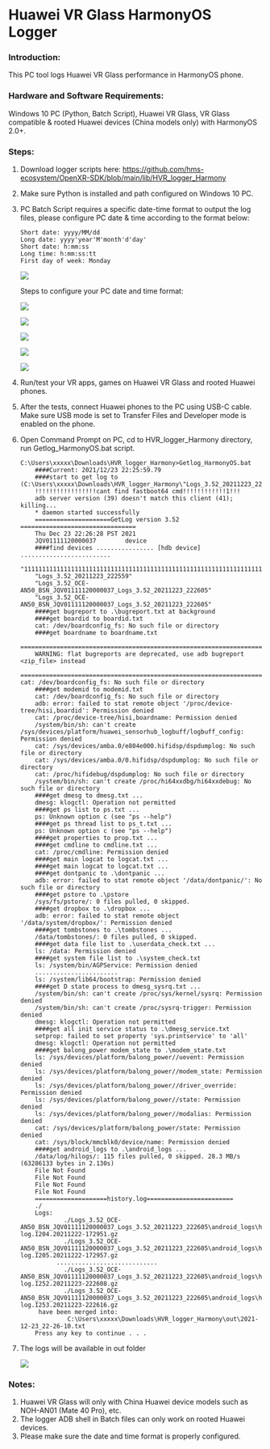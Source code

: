 # Huawei VR Glass HarmonyOS Logger

### Introduction: ###

This PC tool logs Huawei VR Glass performance in HarmonyOS phone.

### Hardware and Software Requirements: ###

Windows 10 PC (Python, Batch Script), Huawei VR Glass, VR Glass compatible & rooted Huawei devices (China models only) with HarmonyOS 2.0+.

### Steps: ###

1. Download logger scripts here: https://github.com/hms-ecosystem/OpenXR-SDK/blob/main/lib/HVR_logger_Harmony
2. Make sure Python is installed and path configured on Windows 10 PC.
3. PC Batch Script requires a specific date-time format to output the log files, please configure PC date & time according to the format below:

    ```
    Short date: yyyy/MM/dd
    Long date: yyyy'year'M'month'd'day'
    Short date: h:mm:ss
    Long time: h:mm:ss:tt
    First day of week: Monday
    ```

    ![](https://raw.githubusercontent.com/hms-ecosystem/OpenXR-SDK/main/lib/HVR_logger_Harmony/screenshots/region.png)

    Steps to configure your PC date and time format:

    ![](https://raw.githubusercontent.com/hms-ecosystem/OpenXR-SDK/main/lib/HVR_logger_Harmony/screenshots/date_time.png)

    ![](https://raw.githubusercontent.com/hms-ecosystem/OpenXR-SDK/main/lib/HVR_logger_Harmony/screenshots/date_time_settings.png)

    ![](https://raw.githubusercontent.com/hms-ecosystem/OpenXR-SDK/main/lib/HVR_logger_Harmony/screenshots/region_formats.png)

    ![](https://raw.githubusercontent.com/hms-ecosystem/OpenXR-SDK/main/lib/HVR_logger_Harmony/screenshots/customize_format_date.png)

    ![](https://raw.githubusercontent.com/hms-ecosystem/OpenXR-SDK/main/lib/HVR_logger_Harmony/screenshots/customize_format_time.png)

4. Run/test your VR apps, games on Huawei VR Glass and rooted Huawei phones.
5. After the tests, connect Huawei phones to the PC using USB-C cable. Make sure USB mode is set to Transfer Files and Developer mode is enabled on the phone.
6. Open Command Prompt on PC, cd to HVR_logger_Harmony directory, run Getlog_HarmonyOS.bat script.

    ```
    C:\Users\xxxxx\Downloads\HVR_logger_Harmony>Getlog_HarmonyOS.bat
		####Current: 2021/12/23 22:25:59.79
		####start to get log to (C:\Users\xxxxx\Downloads\HVR_logger_Harmony\"Logs_3.52_20211223_222559")...
		!!!!!!!!!!!!!!!!!cant find fastboot64 cmd!!!!!!!!!!!!1!!!
		adb server version (39) doesn't match this client (41); killing...
		* daemon started successfully
		=====================GetLog version 3.52 ================================
		Thu Dec 23 22:26:28 PST 2021
		JQV01111120000037        device
		####find devices ................ [hdb device] .........................
		"111111111111111111111111111111111111111111111111111111111111111111111111111"
		"Logs_3.52_20211223_222559"
		"Logs_3.52_OCE-AN50_BSN_JQV01111120000037_Logs_3.52_20211223_222605"
		"Logs_3.52_OCE-AN50_BSN_JQV01111120000037_Logs_3.52_20211223_222605"
		####get bugreport to .\bugreport.txt at background
		####get boardid to boardid.txt
		cat: /dev/boardconfig_fs: No such file or directory
		####get boardname to boardname.txt
		=============================================================================
		WARNING: flat bugreports are deprecated, use adb bugreport <zip_file> instead
		=============================================================================
    cat: /dev/boardconfig_fs: No such file or directory
		####get modemid to modemid.txt
		cat: /dev/boardconfig_fs: No such file or directory
		adb: error: failed to stat remote object '/proc/device-tree/hisi,boardid': Permission denied
		cat: /proc/device-tree/hisi,boardname: Permission denied
		/system/bin/sh: can't create /sys/devices/platform/huawei_sensorhub_logbuff/logbuff_config: Permission denied
		cat: /sys/devices/amba.0/e804e000.hifidsp/dspdumplog: No such file or directory
		cat: /sys/devices/amba.0/0.hifidsp/dspdumplog: No such file or directory
		cat: /proc/hifidebug/dspdumplog: No such file or directory
		/system/bin/sh: can't create /proc/hi64xxdbg/hi64xxdebug: No such file or directory
		####get dmesg to dmesg.txt ...
		dmesg: klogctl: Operation not permitted
		####get ps list to ps.txt ...
		ps: Unknown option c (see "ps --help")
		####get ps thread list to ps_t.txt ...
		ps: Unknown option c (see "ps --help")
		####get properties to prop.txt ...
		####get cmdline to cmdline.txt ...
		cat: /proc/cmdline: Permission denied
		####get main logcat to logcat.txt ...
		####get main logcat to logcat.txt ...
		####get dontpanic to .\dontpanic ...
		adb: error: failed to stat remote object '/data/dontpanic/': No such file or directory
		####get pstore to .\pstore
		/sys/fs/pstore/: 0 files pulled, 0 skipped.
		####get dropbox to .\dropbox ...
		adb: error: failed to stat remote object '/data/system/dropbox/': Permission denied
		####get tombstones to .\tombstones ...
		/data/tombstones/: 0 files pulled, 0 skipped.
		####get data file list to .\userdata_check.txt ...
		ls: /data: Permission denied
		####get system file list to .\system_check.txt
		ls: /system/bin/AGPService: Permission denied
        .......................
		ls: /system/lib64/bootstrap: Permission denied
		####get D state process to dmesg_sysrq.txt ...
		/system/bin/sh: can't create /proc/sys/kernel/sysrq: Permission denied
		/system/bin/sh: can't create /proc/sysrq-trigger: Permission denied
		dmesg: klogctl: Operation not permitted
		####get all init service status to .\dmesg_service.txt
		setprop: failed to set property 'sys.printservice' to 'all'
		dmesg: klogctl: Operation not permitted
		####get balong_power modem_state to .\modem_state.txt
		ls: /sys/devices/platform/balong_power//uevent: Permission denied
		ls: /sys/devices/platform/balong_power//modem_state: Permission denied
		ls: /sys/devices/platform/balong_power//driver_override: Permission denied
		ls: /sys/devices/platform/balong_power//state: Permission denied
		ls: /sys/devices/platform/balong_power//modalias: Permission denied
		cat: /sys/devices/platform/balong_power/state: Permission denied
		cat: /sys/block/mmcblk0/device/name: Permission denied
		####get android_logs to .\android_logs ...
		/data/log/hilogs/: 115 files pulled, 0 skipped. 28.3 MB/s (63286133 bytes in 2.130s)
		File Not Found
		File Not Found
		File Not Found
		File Not Found
		====================history.log========================
		./
		Logs:
		        ./Logs_3.52_OCE-AN50_BSN_JQV01111120000037_Logs_3.52_20211223_222605\android_logs\hiapplogcat-log.I204.20211222-172951.gz
		        ./Logs_3.52_OCE-AN50_BSN_JQV01111120000037_Logs_3.52_20211223_222605\android_logs\hiapplogcat-log.I205.20211222-172957.gz
              ............................
		        ./Logs_3.52_OCE-AN50_BSN_JQV01111120000037_Logs_3.52_20211223_222605\android_logs\hiapplogcat-log.I252.20211223-222608.gz
		        ./Logs_3.52_OCE-AN50_BSN_JQV01111120000037_Logs_3.52_20211223_222605\android_logs\hiapplogcat-log.I253.20211223-222616.gz
		 have been merged into:
		         C:\Users\xxxxx\Downloads\HVR_logger_Harmony\out\2021-12-23_22-26-10.txt
		Press any key to continue . . .
    ```
7. The logs will be available in out folder
   
   ![](https://raw.githubusercontent.com/hms-ecosystem/OpenXR-SDK/main/lib/HVR_logger_Harmony/screenshots/out.png)

### Notes: ###
1.	Huawei VR Glass will only with China Huawei device models such as NOH-AN01 (Mate 40 Pro), etc.
2.	The logger ADB shell in Batch files can only work on rooted Huawei devices.
3.	Please make sure the date and time format is properly configured.
